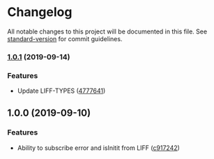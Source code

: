 # Changelog

All notable changes to this project will be documented in this file. See [standard-version](https://github.com/conventional-changelog/standard-version) for commit guidelines.

### [1.0.1](https://github.com/S-O-L-A-R/mliffx/compare/v1.0.0...v1.0.1) (2019-09-14)


### Features

* Update LIFF-TYPES ([4777641](https://github.com/S-O-L-A-R/mliffx/commit/4777641))

## 1.0.0 (2019-09-10)


### Features

* Ability to subscribe error and isInitit from LIFF ([c917242](https://github.com/S-O-L-A-R/mliffx/commit/c917242))
